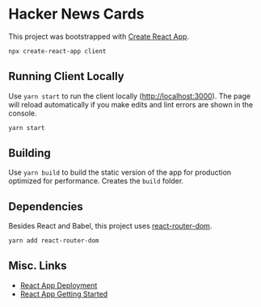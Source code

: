 # Hacker News Cards

This project was bootstrapped with [Create React App](https://github.com/facebook/create-react-app).

```sh
npx create-react-app client
```

## Running Client Locally

Use `yarn start` to run the client locally ([http://localhost:3000](http://localhost:3000)).
The page will reload automatically if you make edits and lint errors are shown in the console.

```sh
yarn start
```

## Building

Use `yarn build` to build the static version of the app for production optimized for performance.
Creates the `build` folder.

## Dependencies

Besides React and Babel, this project uses [react-router-dom](https://reactrouter.com/docs/en/v6/getting-started/overview).

```sh
yarn add react-router-dom
```

## Misc. Links

- [React App Deployment](https://facebook.github.io/create-react-app/docs/deployment)
- [React App Getting Started](https://facebook.github.io/create-react-app/docs/getting-started)
